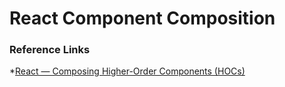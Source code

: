 # React Component Composition

### Reference Links

*[React — Composing Higher-Order Components (HOCs)](https://medium.com/dailyjs/react-composing-higher-order-components-hocs-3a5288e78f55)




